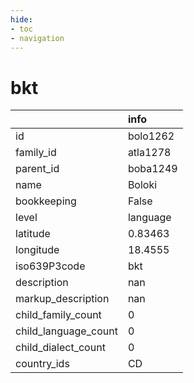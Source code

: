 ```yaml
---
hide:
- toc
- navigation
---
```

# bkt
|                      | info     |
|:---------------------|:---------|
| id                   | bolo1262 |
| family_id            | atla1278 |
| parent_id            | boba1249 |
| name                 | Boloki   |
| bookkeeping          | False    |
| level                | language |
| latitude             | 0.83463  |
| longitude            | 18.4555  |
| iso639P3code         | bkt      |
| description          | nan      |
| markup_description   | nan      |
| child_family_count   | 0        |
| child_language_count | 0        |
| child_dialect_count  | 0        |
| country_ids          | CD       |
